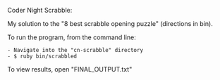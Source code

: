 Coder Night Scrabble:

My solution to the "8 best scrabble opening puzzle" (directions in bin).

To run the program, from the command line:
	
	- Navigate into the "cn-scrabble" directory
	- $ ruby bin/scrabbled

To view results, open "FINAL_OUTPUT.txt"